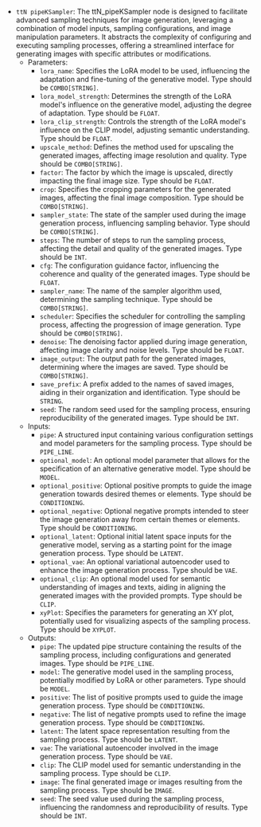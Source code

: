 - `ttN pipeKSampler`: The ttN_pipeKSampler node is designed to facilitate advanced sampling techniques for image generation, leveraging a combination of model inputs, sampling configurations, and image manipulation parameters. It abstracts the complexity of configuring and executing sampling processes, offering a streamlined interface for generating images with specific attributes or modifications.
    - Parameters:
        - `lora_name`: Specifies the LoRA model to be used, influencing the adaptation and fine-tuning of the generative model. Type should be `COMBO[STRING]`.
        - `lora_model_strength`: Determines the strength of the LoRA model's influence on the generative model, adjusting the degree of adaptation. Type should be `FLOAT`.
        - `lora_clip_strength`: Controls the strength of the LoRA model's influence on the CLIP model, adjusting semantic understanding. Type should be `FLOAT`.
        - `upscale_method`: Defines the method used for upscaling the generated images, affecting image resolution and quality. Type should be `COMBO[STRING]`.
        - `factor`: The factor by which the image is upscaled, directly impacting the final image size. Type should be `FLOAT`.
        - `crop`: Specifies the cropping parameters for the generated images, affecting the final image composition. Type should be `COMBO[STRING]`.
        - `sampler_state`: The state of the sampler used during the image generation process, influencing sampling behavior. Type should be `COMBO[STRING]`.
        - `steps`: The number of steps to run the sampling process, affecting the detail and quality of the generated images. Type should be `INT`.
        - `cfg`: The configuration guidance factor, influencing the coherence and quality of the generated images. Type should be `FLOAT`.
        - `sampler_name`: The name of the sampler algorithm used, determining the sampling technique. Type should be `COMBO[STRING]`.
        - `scheduler`: Specifies the scheduler for controlling the sampling process, affecting the progression of image generation. Type should be `COMBO[STRING]`.
        - `denoise`: The denoising factor applied during image generation, affecting image clarity and noise levels. Type should be `FLOAT`.
        - `image_output`: The output path for the generated images, determining where the images are saved. Type should be `COMBO[STRING]`.
        - `save_prefix`: A prefix added to the names of saved images, aiding in their organization and identification. Type should be `STRING`.
        - `seed`: The random seed used for the sampling process, ensuring reproducibility of the generated images. Type should be `INT`.
    - Inputs:
        - `pipe`: A structured input containing various configuration settings and model parameters for the sampling process. Type should be `PIPE_LINE`.
        - `optional_model`: An optional model parameter that allows for the specification of an alternative generative model. Type should be `MODEL`.
        - `optional_positive`: Optional positive prompts to guide the image generation towards desired themes or elements. Type should be `CONDITIONING`.
        - `optional_negative`: Optional negative prompts intended to steer the image generation away from certain themes or elements. Type should be `CONDITIONING`.
        - `optional_latent`: Optional initial latent space inputs for the generative model, serving as a starting point for the image generation process. Type should be `LATENT`.
        - `optional_vae`: An optional variational autoencoder used to enhance the image generation process. Type should be `VAE`.
        - `optional_clip`: An optional model used for semantic understanding of images and texts, aiding in aligning the generated images with the provided prompts. Type should be `CLIP`.
        - `xyPlot`: Specifies the parameters for generating an XY plot, potentially used for visualizing aspects of the sampling process. Type should be `XYPLOT`.
    - Outputs:
        - `pipe`: The updated pipe structure containing the results of the sampling process, including configurations and generated images. Type should be `PIPE_LINE`.
        - `model`: The generative model used in the sampling process, potentially modified by LoRA or other parameters. Type should be `MODEL`.
        - `positive`: The list of positive prompts used to guide the image generation process. Type should be `CONDITIONING`.
        - `negative`: The list of negative prompts used to refine the image generation process. Type should be `CONDITIONING`.
        - `latent`: The latent space representation resulting from the sampling process. Type should be `LATENT`.
        - `vae`: The variational autoencoder involved in the image generation process. Type should be `VAE`.
        - `clip`: The CLIP model used for semantic understanding in the sampling process. Type should be `CLIP`.
        - `image`: The final generated image or images resulting from the sampling process. Type should be `IMAGE`.
        - `seed`: The seed value used during the sampling process, influencing the randomness and reproducibility of results. Type should be `INT`.
